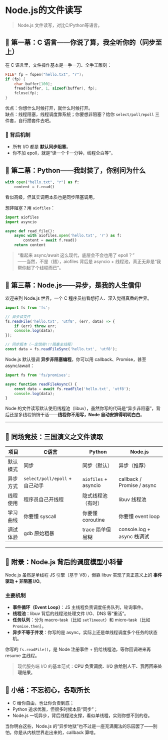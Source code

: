 # Node.js的文件读写

> Node.js 文件读写，对比C/Python等语言。

## 🧓 第一幕：C 语言——你说了算，我全听你的（同步至上）

在 C 语言里，文件操作基本是一手一刀、全手工雕刻：

```c
FILE* fp = fopen("hello.txt", "r");
if (fp) {
    char buffer[100];
    fread(buffer, 1, sizeof(buffer), fp);
    fclose(fp);
}
```

优点：你想什么时候打开，就什么时候打开。  
缺点：线程阻塞，线程调度靠系统；你要想非阻塞？给你 `select/poll/epoll` 三件套，自行攒套件去吧。

### 🧠 背后机制

- 所有 I/O 都是 **默认同步阻塞**。
- 你不加 epoll，就是“读一个卡一分钟，线程全白等”。

## 🐍 第二幕：Python——我封装了，你别问为什么

```python
with open("hello.txt", "r") as f:
    content = f.read()
```

看似高级，但其实调用本质也是同步阻塞调用。

想非阻塞？用 `aiofiles`：

```python
import aiofiles
import asyncio

async def read_file():
    async with aiofiles.open('hello.txt', 'r') as f:
        content = await f.read()
    return content
```

> “看起来 async/await 这么现代，底层会不会也用了 epoll？”  
> ——当然，不是（错），aiofiles 背后是 asyncio + 线程池，真正无非是“我帮你起了个线程而已”。

## 👦 第三幕：Node.js——异步，是我的人生信仰

欢迎来到 Node.js 世界，一个 C 程序员初看想打人、深入觉得真香的世界。

```js
import fs from 'fs';

// 异步读文件
fs.readFile('hello.txt', 'utf8', (err, data) => {
    if (err) throw err;
    console.log(data);
});

// 同步版本（一定慎用!!!阻塞主线程）
const data = fs.readFileSync('hello.txt', 'utf8');
```

Node.js 默认强调 **异步非阻塞编程**，你可以用 callback、Promise，甚至 async/await：

```js
import fs from 'fs/promises';

async function readFileAsync() {
    const data = await fs.readFile('hello.txt', 'utf8');
    console.log(data);
}
```

Node 的文件读写默认使用线程池（libuv），虽然你写的代码是“异步非阻塞”，背后还是多线程悄悄干活——**线程你不用写，Node 自动安排得明明白白**。

---

## 🧪 同场竞技：三国演义之文件读取

| 项目 | C语言 | Python | Node.js |
|------|-------|--------|---------|
| 默认模式 | 同步 | 同步（默认） | 异步（推荐） |
| 异步方式 | `select/poll/epoll` + 自己动手 | `aiofiles` + asyncio | callback / Promise / async |
| 线程使用 | 程序员自己开线程 | 隐式线程池（有时） | libuv 线程池 |
| 学习曲线 | 你要懂 syscall | 你要懂 coroutine | 你要懂 event loop |
| 调试体验 | gdb 原始粗暴 | trace 简单但易糊 | console.log + async 栈调试 |

---

## 🎡 附录：Node.js 背后的调度模型小科普

Node.js 虽然是单线程 JS 引擎（基于 V8），但靠 libuv 实现了真正意义上的 **事件驱动 + 非阻塞 I/O**。

### 主要机制

- **事件循环（Event Loop）**：JS 主线程负责调度任务队列，轮询事件。
- **线程池**：libuv 背后的线程池处理文件 I/O、DNS 等“重活”。
- **任务队列**：分为 macro-task（比如 `setTimeout`）和 micro-task（比如 `Promise.then`）。
- **异步不等于并发**：你写的是 async，实际上还是单线程调度多个任务的状态机。

你写的 `fs.readFile()`，是 Node 注册事件 + 扔给线程池，等你回调进来再 resume 主线程。

>现代服务端 I/O 的基本范式：**CPU 负责调度、I/O 放给别人干、我再回来处理结果**。

## 🧾 小结：不忘初心，各取所长

- C 给你自由，也让你负责到底；
- Python 追求优雅，但很多时候本质“同步”；
- Node.js 一切异步，背后线程池支撑，看似单线程，实则你想不到的卷。

当你明白这些，Node.js 的“异步地狱”也不过是一座充满魔法的乐园罢了——别怕，你是从内核世界走出来的，callback 算啥。
